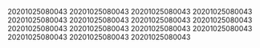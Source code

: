20201025080043
20201025080043
20201025080043
20201025080043
20201025080043
20201025080043
20201025080043
20201025080043
20201025080043
20201025080043
20201025080043
20201025080043
20201025080043
20201025080043
20201025080043
